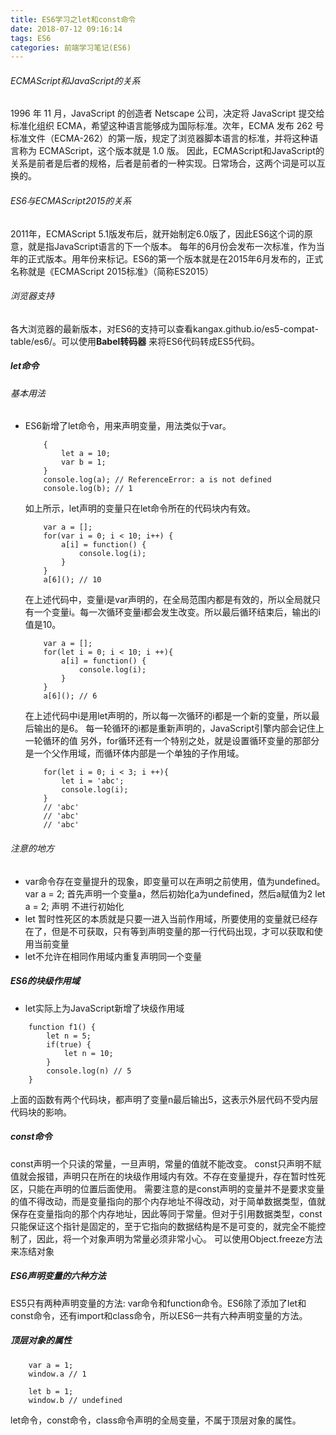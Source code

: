 ```yaml
---
title: ES6学习之let和const命令
date: 2018-07-12 09:16:14
tags: ES6
categories: 前端学习笔记(ES6)
---
```


###### ECMAScript和JavaScript的关系
1996 年 11 月，JavaScript 的创造者 Netscape 公司，决定将 JavaScript 提交给标准化组织 ECMA，希望这种语言能够成为国际标准。次年，ECMA 发布 262 号标准文件（ECMA-262）的第一版，规定了浏览器脚本语言的标准，并将这种语言称为 ECMAScript，这个版本就是 1.0 版。
因此，ECMAScript和JavaScript的关系是前者是后者的规格，后者是前者的一种实现。日常场合，这两个词是可以互换的。
###### ES6与ECMAScript2015的关系
2011年，ECMAScript 5.1版发布后，就开始制定6.0版了，因此ES6这个词的原意，就是指JavaScript语言的下一个版本。
每年的6月份会发布一次标准，作为当年的正式版本。用年份来标记。ES6的第一个版本就是在2015年6月发布的，正式名称就是《ECMAScript 2015标准》（简称ES2015）
###### 浏览器支持
各大浏览器的最新版本，对ES6的支持可以查看kangax.github.io/es5-compat-table/es6/。可以使用**Babel转码器** 来将ES6代码转成ES5代码。

##### let命令
###### 基本用法
- ES6新增了let命令，用来声明变量，用法类似于var。
    ```
        {
            let a = 10;
            var b = 1;
        }
        console.log(a); // ReferenceError: a is not defined
        console.log(b); // 1
    ```
    如上所示，let声明的变量只在let命令所在的代码块内有效。


    ```
        var a = [];
        for(var i = 0; i < 10; i++) {
            a[i] = function() {
                console.log(i);
            }
        }
        a[6](); // 10
    ```
    在上述代码中，变量i是var声明的，在全局范围内都是有效的，所以全局就只有一个变量i。每一次循环变量i都会发生改变。所以最后循环结束后，输出的i值是10。

    ```
        var a = [];
        for(let i = 0; i < 10; i ++){
            a[i] = function() {
                console.log(i);
            }
        }
        a[6](); // 6
    ```
    在上述代码中i是用let声明的，所以每一次循环的i都是一个新的变量，所以最后输出的是6。 每一轮循环的i都是重新声明的，JavaScript引擎内部会记住上一轮循环的值
    另外，for循环还有一个特别之处，就是设置循环变量的那部分是一个父作用域，而循环体内部是一个单独的子作用域。
    ```
        for(let i = 0; i < 3; i ++){
            let i = 'abc';
            console.log(i);
        }
        // 'abc'
        // 'abc'
        // 'abc'
    ```

######  注意的地方

- var命令存在变量提升的现象，即变量可以在声明之前使用，值为undefined。
  var a = 2; 首先声明一个变量a，然后初始化a为undefined，然后a赋值为2
  let a = 2;  声明 不进行初始化
- let 暂时性死区的本质就是只要一进入当前作用域，所要使用的变量就已经存在了，但是不可获取，只有等到声明变量的那一行代码出现，才可以获取和使用当前变量
- let不允许在相同作用域内重复声明同一个变量

##### ES6的块级作用域

- let实际上为JavaScript新增了块级作用域
```
    function f1() {
        let n = 5;
        if(true) {
            let n = 10;
        }
        console.log(n) // 5
    }
```
上面的函数有两个代码块，都声明了变量n最后输出5，这表示外层代码不受内层代码块的影响。


##### const命令
const声明一个只读的常量，一旦声明，常量的值就不能改变。
const只声明不赋值就会报错，声明只在所在的块级作用域内有效。不存在变量提升，存在暂时性死区，只能在声明的位置后面使用。
需要注意的是const声明的变量并不是要求变量的值不得改动，而是变量指向的那个内存地址不得改动，对于简单数据类型，值就保存在变量指向的那个内存地址，因此等同于常量。但对于引用数据类型，const只能保证这个指针是固定的，至于它指向的数据结构是不是可变的，就完全不能控制了，因此，将一个对象声明为常量必须非常小心。
可以使用Object.freeze方法来冻结对象

##### ES6声明变量的六种方法
ES5只有两种声明变量的方法: var命令和function命令。ES6除了添加了let和const命令，还有import和class命令，所以ES6一共有六种声明变量的方法。
##### 顶层对象的属性
```
    var a = 1;
    window.a // 1

    let b = 1;
    window.b // undefined
```
let命令，const命令，class命令声明的全局变量，不属于顶层对象的属性。